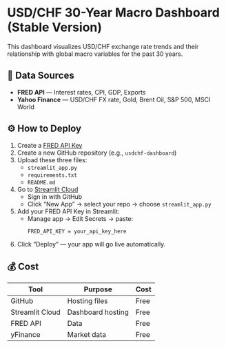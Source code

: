 # USD/CHF 30-Year Macro Dashboard (Stable Version)

This dashboard visualizes USD/CHF exchange rate trends and their relationship with global macro variables for the past 30 years.

## 🧩 Data Sources
- **FRED API** — Interest rates, CPI, GDP, Exports
- **Yahoo Finance** — USD/CHF FX rate, Gold, Brent Oil, S&P 500, MSCI World

## ⚙️ How to Deploy
1. Create a [FRED API Key](https://fred.stlouisfed.org/docs/api/api_key.html)
2. Create a new GitHub repository (e.g., `usdchf-dashboard`)
3. Upload these three files:
   - `streamlit_app.py`
   - `requirements.txt`
   - `README.md`
4. Go to [Streamlit Cloud](https://streamlit.io/cloud)
   - Sign in with GitHub
   - Click “New App” → select your repo → choose `streamlit_app.py`
5. Add your FRED API Key in Streamlit:
   - Manage app → Edit Secrets → paste:
     ```
     FRED_API_KEY = your_api_key_here
     ```
6. Click “Deploy” — your app will go live automatically.

## 💰 Cost
| Tool | Purpose | Cost |
|------|----------|------|
| GitHub | Hosting files | Free |
| Streamlit Cloud | Dashboard hosting | Free |
| FRED API | Data | Free |
| yFinance | Market data | Free |

